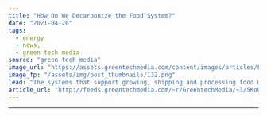 ```yaml
---
title: "How Do We Decarbonize the Food System?"
date: "2021-04-20"
tags: 
  - energy
  - news,
  - green tech media
source: "green tech media"
image_url: "https://assets.greentechmedia.com/content/images/articles/Food_Mobility_Cleantech_Shutterstock_XL.jpg"
image_fp: "/assets/img/post_thumbnails/132.png"
lead: "The systems that support growing, shipping and processing food make up one-third of heat trapping gases. How can Agtech help us tackle this tangled and underserved sector? We’ll look at investment activity, technological solutions, and policy levers. ..."
article_url: "http://feeds.greentechmedia.com/~r/GreentechMedia/~3/5KoQjIxMULo/how-do-we-decarbonize-the-food-system"
---
```


---
